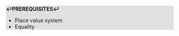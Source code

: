 <div style="margin:2em; background-color: #e0e0e0;">

<strong>↩PREREQUISITES↩</strong>

 * Place value system
 * Equality

</div>

